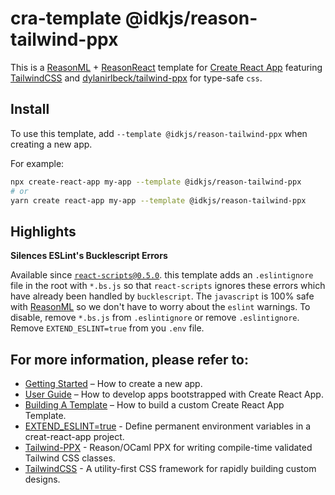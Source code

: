# cra-template @idkjs/reason-tailwind-ppx

This is a [ReasonML](https://reasonml.github.io/) + [ReasonReact](https://reasonml.github.io/reason-react/en/) template for [Create React App](https://github.com/facebook/create-react-app) featuring [TailwindCSS](https://tailwindcss.com) and [dylanirlbeck/tailwind-ppx](https://github.com/dylanirlbeck/tailwind-ppx) for type-safe `css`.

## Install

To use this template, add `--template @idkjs/reason-tailwind-ppx` when creating a new app.

For example:

```sh
npx create-react-app my-app --template @idkjs/reason-tailwind-ppx
# or
yarn create react-app my-app --template @idkjs/reason-tailwind-ppx
```

## Highlights

**Silences ESLint's Bucklescript Errors**

Available since [`react-scripts@0.5.0`](https://create-react-app.dev/docs/adding-custom-environment-variables#adding-development-environment-variables-in-env).
this template adds an `.eslintignore` file in the root with `*.bs.js` so that `react-scripts` ignores these errors which have already been handled by `bucklescript`. The `javascript` is 100% safe with [ReasonML](https://reasonml.github.io/) so we don't have to worry about the `eslint` warnings. To disable, remove `*.bs.js` from `.eslintignore` or remove `.eslintignore`. Remove `EXTEND_ESLINT=true` from you `.env` file.

## For more information, please refer to:

- [Getting Started](https://create-react-app.dev/docs/getting-started) – How to create a new app.
- [User Guide](https://create-react-app.dev) – How to develop apps bootstrapped with Create React App.
- [Building A Template](https://create-react-app.dev/docs/custom-templates/#building-a-template) – How to build a custom Create React App Template.
- [EXTEND_ESLINT=true](https://create-react-app.dev/docs/advanced-configuration) - Define permanent environment variables in a creat-react-app project.
- [Tailwind-PPX](https://github.com/dylanirlbeck/tailwind-ppx) - Reason/OCaml PPX for writing compile-time validated Tailwind CSS classes.
- [TailwindCSS](https://tailwindcss.com) - A utility-first CSS framework for
rapidly building custom designs.

